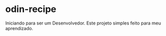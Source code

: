 # odin-recipe
Iniciando para ser um Desenvolvedor.
Este projeto simples feito para meu aprendizado.
